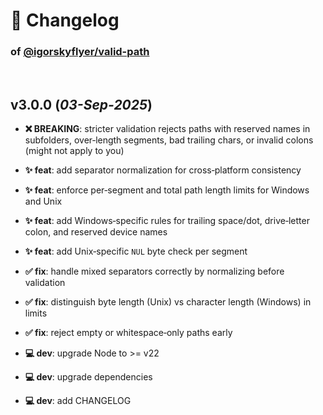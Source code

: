 # 📒 Changelog

### of [@igorskyflyer/valid-path](https://github.com/igorskyflyer/npm-valid-path)

<br>

## v3.0.0 (*03-Sep-2025*)

- **❌ BREAKING**: stricter validation rejects paths with reserved names in subfolders, over‑length segments, bad trailing chars, or invalid colons (might not apply to you)

- **✨ feat**: add separator normalization for cross‑platform consistency
- **✨ feat**: enforce per‑segment and total path length limits for Windows and Unix
- **✨ feat**: add Windows‑specific rules for trailing space/dot, drive‑letter colon, and reserved device names
- **✨ feat**: add Unix‑specific `NUL` byte check per segment

- **✅ fix**: handle mixed separators correctly by normalizing before validation
- **✅ fix**: distinguish byte length (Unix) vs character length (Windows) in limits
- **✅ fix**: reject empty or whitespace‑only paths early

- **💻 dev**: upgrade Node to >= v22
- **💻 dev**: upgrade dependencies
- **💻 dev**: add CHANGELOG
